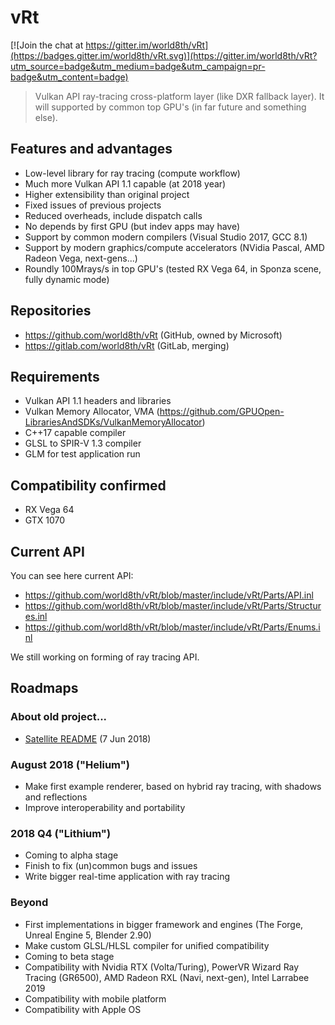 # vRt

[![Join the chat at https://gitter.im/world8th/vRt](https://badges.gitter.im/world8th/vRt.svg)](https://gitter.im/world8th/vRt?utm_source=badge&utm_medium=badge&utm_campaign=pr-badge&utm_content=badge)

> Vulkan API ray-tracing cross-platform layer (like DXR fallback layer). It will supported by common top GPU's (in far future and something else).

## Features and advantages

- Low-level library for ray tracing (compute workflow)
- Much more Vulkan API 1.1 capable (at 2018 year)
- Higher extensibility than original project
- Fixed issues of previous projects
- Reduced overheads, include dispatch calls
- No depends by first GPU (but indev apps may have)
- Support by common modern compilers (Visual Studio 2017, GCC 8.1)
- Support by modern graphics/compute accelerators (NVidia Pascal, AMD Radeon Vega, next-gens...)
- Roundly 100Mrays/s in top GPU's (tested RX Vega 64, in Sponza scene, fully dynamic mode)

## Repositories

- https://github.com/world8th/vRt (GitHub, owned by Microsoft)
- https://gitlab.com/world8th/vRt (GitLab, merging)

## Requirements

- Vulkan API 1.1 headers and libraries
- Vulkan Memory Allocator, VMA (https://github.com/GPUOpen-LibrariesAndSDKs/VulkanMemoryAllocator)
- C++17 capable compiler
- GLSL to SPIR-V 1.3 compiler
- GLM for test application run

## Compatibility confirmed

- RX Vega 64 
- GTX 1070 

## Current API

You can see here current API:

- https://github.com/world8th/vRt/blob/master/include/vRt/Parts/API.inl
- https://github.com/world8th/vRt/blob/master/include/vRt/Parts/Structures.inl
- https://github.com/world8th/vRt/blob/master/include/vRt/Parts/Enums.inl

We still working on forming of ray tracing API.

## Roadmaps

### About old project... 

- [Satellite README](https://github.com/archive-w8th/satellite-deprecated/blob/99c8a86085b45e0a3a6b37e4afdc841510a142d6/README.md) (7 Jun 2018)

### August 2018 ("Helium")

- Make first example renderer, based on hybrid ray tracing, with shadows and reflections
- Improve interoperability and portability

### 2018 Q4 ("Lithium")

- Coming to alpha stage
- Finish to fix (un)common bugs and issues
- Write bigger real-time application with ray tracing

### Beyond

- First implementations in bigger framework and engines (The Forge, Unreal Engine 5, Blender 2.90)
- Make custom GLSL/HLSL compiler for unified compatibility 
- Coming to beta stage
- Compatibility with Nvidia RTX (Volta/Turing), PowerVR Wizard Ray Tracing (GR6500), AMD Radeon RXL (Navi, next-gen), Intel Larrabee 2019
- Compatibility with mobile platform
- Compatibility with Apple OS
